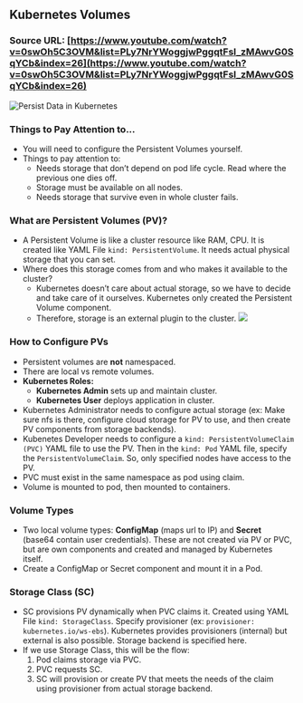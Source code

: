 ## Kubernetes Volumes

### Source URL: [https://www.youtube.com/watch?v=0swOh5C3OVM&list=PLy7NrYWoggjwPggqtFsI_zMAwvG0SqYCb&index=26](https://www.youtube.com/watch?v=0swOh5C3OVM&list=PLy7NrYWoggjwPggqtFsI_zMAwvG0SqYCb&index=26)

![Persist Data in Kubernetes](https://i.ibb.co/G5DkKDM/Screen-Shot-2020-08-18-at-10-09-05.png)

### Things to Pay Attention to...
- You will need to configure the Persistent Volumes yourself. 
- Things to pay attention to:
	- Needs storage that don’t depend on pod life cycle. Read where the previous one dies off.
	- Storage must be available on all nodes.
	- Needs storage that survive even in whole cluster fails.

### What are Persistent Volumes (PV)?
- A Persistent Volume is like a cluster resource like RAM, CPU. It is created like YAML File `kind: PersistentVolume`. It needs actual physical storage that you can set.
- Where does this storage comes from and who makes it available to the cluster?
	- Kubernetes doesn’t care about actual storage, so we have to decide and take care of it ourselves. Kubernetes only created the Persistent Volume component.
	- Therefore, storage is an external plugin to the cluster.
![](https://i.ibb.co/y6ytSxy/Screen-Shot-2020-08-18-at-10-09-12.png)

### How to Configure PVs
- Persistent volumes are **not** namespaced.
- There are local vs remote volumes.
- **Kubernetes Roles:**
	- **Kubernetes Admin** sets up and maintain cluster.
	- **Kubernetes User** deploys application in cluster.
- Kubernetes Administrator needs to configure actual storage (ex: Make sure nfs is there, configure cloud storage for PV to use, and then create PV components from storage backends).
- Kubenetes Developer needs to configure a `kind: PersistentVolumeClaim (PVC)` YAML file to use the PV. Then in the `kind: Pod` YAML file, specify the `PersistentVolumeClaim`. So, only specified nodes have access to the PV.
- PVC must exist in the same namespace as pod using claim.
- Volume is mounted to pod, then mounted to containers.

### Volume Types
- Two local volume types: **ConfigMap** (maps url to IP) and **Secret** (base64 contain user credentials). These are not created via PV or PVC, but are own components and created and managed by Kubernetes itself.
- Create a ConfigMap or Secret component and mount it in a Pod.

### Storage Class (SC)
- SC provisions PV dynamically when PVC claims it. Created using YAML File `kind: StorageClass`. Specify provisioner (ex: `provisioner: kubernetes.io/ws-ebs`). Kubernetes provides provisioners (internal) but external is also possible. Storage backend is specified here.
- If we use Storage Class, this will be the flow: 
	1. Pod claims storage via PVC.
	2. PVC requests SC.
	3. SC will provision or create PV that meets the needs of the claim using provisioner from actual storage backend.
<!--stackedit_data:
eyJoaXN0b3J5IjpbLTE4ODQyMjgzNDUsNzMwOTk4MTE2XX0=
-->